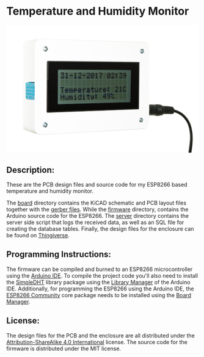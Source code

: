 Temperature and Humidity Monitor
================================

![Device](/device.jpg?raw=true)

## Description:

These are the PCB design files and source code for my ESP8266 based temperature and humidity monitor.

The [board](/board) directory contains the KiCAD schematic and PCB layout files together with the [gerber files](/board/gerbers). While the [firmware](/firmware) directory, contains the Arduino source code for the ESP8266. The [server](/server) directory contains the server side script that logs the received data, as well as an SQL file for creating the database tables. Finally, the design files for the enclosure can be found on [Thingiverse](https://www.thingiverse.com/thing:2740731).

## Programming Instructions:

The firmware can be compiled and burned to an ESP8266 microcontroller using the [Arduino IDE](https://www.arduino.cc/en/Main/Software). To compile the project code you'll also need to install the [SimpleDHT](https://github.com/winlinvip/SimpleDHT/) library package using the [Library Manager](https://www.arduino.cc/en/Guide/Libraries#toc2) of the Arduino IDE. Additionally, for programming the ESP8266 using the Arduino IDE, the [ESP8266 Community](https://github.com/esp8266/Arduino) core package needs to be installed using the [Board Manager](https://www.arduino.cc/en/Guide/Cores).

## License:

The design files for the PCB and the enclosure are all distributed under the [Attribution-ShareAlike 4.0 International](https://creativecommons.org/licenses/by-sa/4.0/) license. The source code for the firmware is distributed under the MIT license.